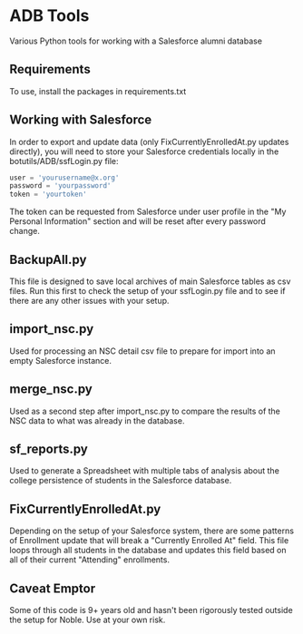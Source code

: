 # ADB Tools
Various Python tools for working with a Salesforce alumni database

## Requirements
To use, install the packages in requirements.txt

## Working with Salesforce
In order to export and update data (only FixCurrentlyEnrolledAt.py updates directly), you
will need to store your Salesforce credentials locally in the botutils/ADB/ssfLogin.py file:

```python
user = 'yourusername@x.org'
password = 'yourpassword'
token = 'yourtoken'
```

The token can be requested from Salesforce under user profile in the "My Personal Information" section
and will be reset after every password change.

## BackupAll.py

This file is designed to save local archives of main Salesforce tables as csv files.
Run this first to check the setup of your ssfLogin.py file and to see if there are
any other issues with your setup.

## import_nsc.py

Used for processing an NSC detail csv file to prepare for import into an empty Salesforce instance.

## merge_nsc.py

Used as a second step after import_nsc.py to compare the results of the NSC data to what was
already in the database.

## sf_reports.py

Used to generate a Spreadsheet with multiple tabs of analysis about the college persistence of students
in the Salesforce database.

## FixCurrentlyEnrolledAt.py

Depending on the setup of your Salesforce system, there are some patterns of Enrollment update that
will break a "Currently Enrolled At" field. This file loops through all students in the database
and updates this field based on all of their current "Attending" enrollments.

## Caveat Emptor

Some of this code is 9+ years old and hasn't been rigorously tested outside the setup for Noble.
Use at your own risk.
